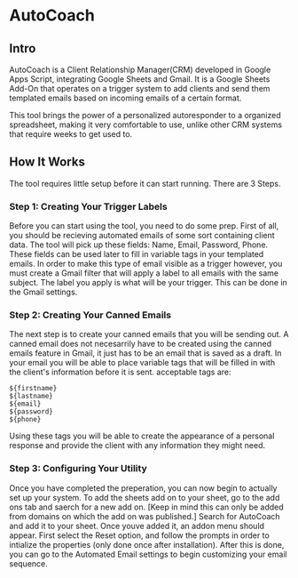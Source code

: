 # AutoCoach

## Intro
AutoCoach is a Client Relationship Manager(CRM) developed in Google Apps Script, integrating Google Sheets and Gmail. It is a Google Sheets Add-On that operates on a trigger system to add clients and send them templated emails based on incoming emails of a certain format.

This tool brings the power of a personalized autoresponder to a organized spreadsheet, making it very comfortable to use, unlike other CRM systems that require weeks to get used to.

## How It Works
The tool requires little setup before it can start running. There are 3 Steps.

### Step 1: Creating Your Trigger Labels
Before you can start using the tool, you need to do some prep. First of all, you should be recieving automated emails of some sort containing client data. The tool will pick up these fields: Name, Email, Password, Phone. These fields can be used later to fill in variable tags in your templated emails. In order to make this type of email visible as a trigger however, you must create a Gmail filter that will apply a label to all emails with the same subject. The label you apply is what will be your trigger. This can be done in the Gmail settings.

### Step 2: Creating Your Canned Emails
The next step is to create your canned emails that you will be sending out. A canned email does not necesarrily have to be created using the canned emails feature in Gmail, it just has to be an email that is saved as a draft. In your email you will be able to place variable tags that will be filled in with the client's information before it is sent. acceptable tags are:

```Text
${firstname}
${lastname}
${email}
${password}
${phone}
```
Using these tags you will be able to create the appearance of a personal response and provide the client with any information they might need.

### Step 3: Configuring Your Utility
Once you have completed the preperation, you can now begin to actually set up your system. To add the sheets add on to your sheet, go to the add ons tab and saerch for a new add on. [Keep in mind this can only be added from domains on which the add on was published.] Search for AutoCoach and add it to your sheet. Once youve added it, an addon menu should appear.
First select the Reset option, and follow the prompts in order to intialize the properties (only done once after installation). After this is done, you can go to the Automated Email settings to begin customizing your email sequence.
